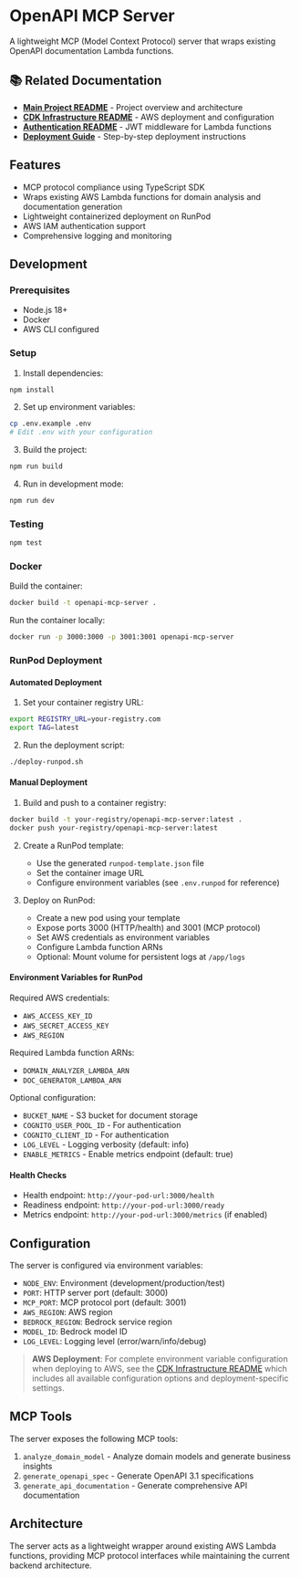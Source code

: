 # OpenAPI MCP Server

A lightweight MCP (Model Context Protocol) server that wraps existing OpenAPI documentation Lambda functions.

## 📚 Related Documentation

- **[Main Project README](../README.md)** - Project overview and architecture
- **[CDK Infrastructure README](../cdk/README.md)** - AWS deployment and configuration
- **[Authentication README](../shared/README.md)** - JWT middleware for Lambda functions
- **[Deployment Guide](../DEPLOYMENT_GUIDE.md)** - Step-by-step deployment instructions

## Features

- MCP protocol compliance using TypeScript SDK
- Wraps existing AWS Lambda functions for domain analysis and documentation generation
- Lightweight containerized deployment on RunPod
- AWS IAM authentication support
- Comprehensive logging and monitoring

## Development

### Prerequisites

- Node.js 18+
- Docker
- AWS CLI configured

### Setup

1. Install dependencies:
```bash
npm install
```

2. Set up environment variables:
```bash
cp .env.example .env
# Edit .env with your configuration
```

3. Build the project:
```bash
npm run build
```

4. Run in development mode:
```bash
npm run dev
```

### Testing

```bash
npm test
```

### Docker

Build the container:
```bash
docker build -t openapi-mcp-server .
```

Run the container locally:
```bash
docker run -p 3000:3000 -p 3001:3001 openapi-mcp-server
```

### RunPod Deployment

#### Automated Deployment

1. Set your container registry URL:
```bash
export REGISTRY_URL=your-registry.com
export TAG=latest
```

2. Run the deployment script:
```bash
./deploy-runpod.sh
```

#### Manual Deployment

1. Build and push to a container registry:
```bash
docker build -t your-registry/openapi-mcp-server:latest .
docker push your-registry/openapi-mcp-server:latest
```

2. Create a RunPod template:
   - Use the generated `runpod-template.json` file
   - Set the container image URL
   - Configure environment variables (see `.env.runpod` for reference)

3. Deploy on RunPod:
   - Create a new pod using your template
   - Expose ports 3000 (HTTP/health) and 3001 (MCP protocol)
   - Set AWS credentials as environment variables
   - Configure Lambda function ARNs
   - Optional: Mount volume for persistent logs at `/app/logs`

#### Environment Variables for RunPod

Required AWS credentials:
- `AWS_ACCESS_KEY_ID`
- `AWS_SECRET_ACCESS_KEY`
- `AWS_REGION`

Required Lambda function ARNs:
- `DOMAIN_ANALYZER_LAMBDA_ARN`
- `DOC_GENERATOR_LAMBDA_ARN`

Optional configuration:
- `BUCKET_NAME` - S3 bucket for document storage
- `COGNITO_USER_POOL_ID` - For authentication
- `COGNITO_CLIENT_ID` - For authentication
- `LOG_LEVEL` - Logging verbosity (default: info)
- `ENABLE_METRICS` - Enable metrics endpoint (default: true)

#### Health Checks

- Health endpoint: `http://your-pod-url:3000/health`
- Readiness endpoint: `http://your-pod-url:3000/ready`
- Metrics endpoint: `http://your-pod-url:3000/metrics` (if enabled)

## Configuration

The server is configured via environment variables:

- `NODE_ENV`: Environment (development/production/test)
- `PORT`: HTTP server port (default: 3000)
- `MCP_PORT`: MCP protocol port (default: 3001)
- `AWS_REGION`: AWS region
- `BEDROCK_REGION`: Bedrock service region
- `MODEL_ID`: Bedrock model ID
- `LOG_LEVEL`: Logging level (error/warn/info/debug)

> **AWS Deployment**: For complete environment variable configuration when deploying to AWS, see the [CDK Infrastructure README](../cdk/README.md) which includes all available configuration options and deployment-specific settings.

## MCP Tools

The server exposes the following MCP tools:

1. `analyze_domain_model` - Analyze domain models and generate business insights
2. `generate_openapi_spec` - Generate OpenAPI 3.1 specifications
3. `generate_api_documentation` - Generate comprehensive API documentation

## Architecture

The server acts as a lightweight wrapper around existing AWS Lambda functions, providing MCP protocol interfaces while maintaining the current backend architecture.